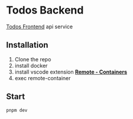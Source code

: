 # Todos Backend

[Todos Frontend](https://github.com/ckpen09818/todos-frontend) api service

## Installation

1. Clone the repo
2. install docker
3. install vscode extension [**Remote - Containers**](https://marketplace.visualstudio.com/items?itemName=ms-vscode-remote.remote-containers)
4. exec remote-container

## Start

`pnpm dev`
